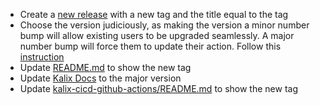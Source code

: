 * Create a [new release](https://github.com/lightbend/setup-kalix-action/releases/new) with a new tag and the title equal to the tag
*   Choose the version judiciously, as making the version a minor number bump will allow existing users to be upgraded seamlessly. A major number bump will force them to update their action. Follow this [instruction](https://docs.github.com/en/actions/creating-actions/about-custom-actions#using-release-management-for-actions)
* Update [README.md](README.md) to show the new tag
* Update [Kalix Docs](https://github.com/lightbend/kalix-docs/blob/main/docs/modules/operations/pages/integrate-cicd-github-actions.adoc) to
  the major version
* Update [kalix-cicd-github-actions/README.md](https://github.com/lightbend/kalix-cicd-github-actions) to show the new tag